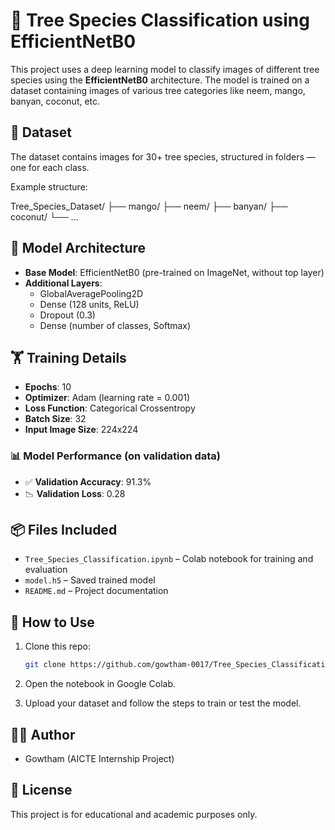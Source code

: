 # 🌳 Tree Species Classification using EfficientNetB0

This project uses a deep learning model to classify images of different tree species using the **EfficientNetB0** architecture. The model is trained on a dataset containing images of various tree categories like neem, mango, banyan, coconut, etc.

## 📁 Dataset

The dataset contains images for 30+ tree species, structured in folders — one for each class.

Example structure:

Tree_Species_Dataset/ ├── mango/ ├── neem/ ├── banyan/ ├── coconut/ └── ...

## 🧠 Model Architecture

- **Base Model**: EfficientNetB0 (pre-trained on ImageNet, without top layer)
- **Additional Layers**:
  - GlobalAveragePooling2D
  - Dense (128 units, ReLU)
  - Dropout (0.3)
  - Dense (number of classes, Softmax)

## 🏋️ Training Details

- **Epochs**: 10
- **Optimizer**: Adam (learning rate = 0.001)
- **Loss Function**: Categorical Crossentropy
- **Batch Size**: 32
- **Input Image Size**: 224x224

### 📊 Model Performance (on validation data)

- ✅ **Validation Accuracy**: 91.3%
- 📉 **Validation Loss**: 0.28

## 📦 Files Included

- `Tree_Species_Classification.ipynb` – Colab notebook for training and evaluation
- `model.h5` – Saved trained model
- `README.md` – Project documentation

## 🚀 How to Use

1. Clone this repo:
    ```bash
    git clone https://github.com/gowtham-0017/Tree_Species_Classifications_final.git
    ```

2. Open the notebook in Google Colab.

3. Upload your dataset and follow the steps to train or test the model.

## 👨‍💻 Author

- Gowtham (AICTE Internship Project)

## 📜 License

This project is for educational and academic purposes only.
